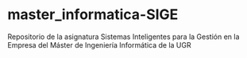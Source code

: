 # master_informatica-SIGE
Repositorio de la asignatura Sistemas Inteligentes para la Gestión en la Empresa del Máster de Ingeniería Informática de la UGR
